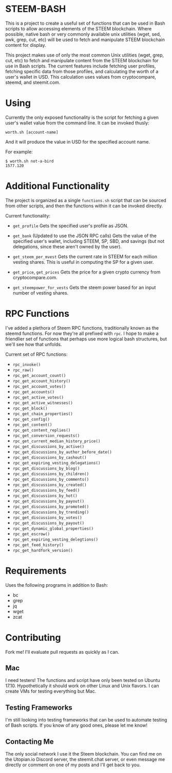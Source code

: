 # STEEM-BASH

This is a project to create a useful set of functions that can be used in Bash
scripts to allow accessing elements of the STEEM blockchain.  Where possible,
native bash or very commonly available unix utilities (wget, sed, awk, grep, cut,
etc) will be used to fetch and manipulate STEEM blockchain content for display.

This project makes use of only the most common Unix utilities (wget, grep, cut,
etc) to fetch and manipulate content from the STEEM blockchain for use in Bash
scripts.  The current features include fetching user profiles, fetching
specific data from those profiles, and calculating the worth of a user's wallet
in USD.  This calculation uses values from cryptocompare, steemd, and
steemit.com.

# Using

Currently the only exposed functionality is the script for fetching a given
user's wallet value from the command line.  It can be invoked thusly:

    worth.sh [account-name]

And it will produce the value in USD for the specified account name.

For example:

    $ worth.sh not-a-bird
    1577.120

# Additional Functionality

The project is organized as a single `functions.sh` script that can be sourced
from other scripts, and then the functions within it can be invoked directly.

Current functionality:

 * `get_profile`
Gets the specified user's profile as JSON.

 * `get_bank` (Updated to use the JSON RPC calls)
Gets the value of the specified user's wallet, including STEEM, SP, SBD, and
savings (but not delegations, since these aren't owned by the user).

 * `get_steem_per_mvest`
Gets the current rate in STEEM for each million vesting shares.  This is useful
in computing the SP for a given user.

 * `get_price`, `get_prices`
Gets the price for a given crypto currency from cryptocompare.com.

 * `get_steempower_for_vests`
Gets the steem power based for an input number of vesting shares.

# RPC Functions

I've added a plethora of Steem RPC functions, traditionally known as the steemd
functions.  For now they're all prefixed with `rpc`.  I hope to make a
friendlier set of functions that perhaps use more logical bash structures, but
we'll see how that unfolds.

Current set of RPC functions:

 * `rpc_invoke()`
 * `rpc_raw()`
 * `rpc_get_account_count()`
 * `rpc_get_account_history()`
 * `rpc_get_account_votes()`
 * `rpc_get_accounts()`
 * `rpc_get_active_votes()`
 * `rpc_get_active_witnesses()`
 * `rpc_get_block()`
 * `rpc_get_chain_properties()`
 * `rpc_get_config()`
 * `rpc_get_content()`
 * `rpc_get_content_replies()`
 * `rpc_get_conversion_requests()`
 * `rpc_get_current_median_history_price()`
 * `rpc_get_discussions_by_active()`
 * `rpc_get_discussions_by_author_before_date()`
 * `rpc_get_discussions_by_cashout()`
 * `rpc_get_expiring_vesting_delegations()`
 * `rpc_get_discussions_by_blog()`
 * `rpc_get_discussions_by_children()`
 * `rpc_get_discussions_by_comments()`
 * `rpc_get_discussions_by_created()`
 * `rpc_get_discussions_by_feed()`
 * `rpc_get_discussions_by_hot()`
 * `rpc_get_discussions_by_payout()`
 * `rpc_get_discussions_by_promoted()`
 * `rpc_get_discussions_by_trending()`
 * `rpc_get_discussions_by_votes()`
 * `rpc_get_discussions_by_payout()`
 * `rpc_get_dynamic_global_properties()`
 * `rpc_get_escrow()`
 * `rpc_get_expiring_vesting_delegtions()`
 * `rpc_get_feed_history()`
 * `rpc_get_hardfork_version()`

# Requirements

Uses the following programs in addition to Bash:

* bc
* grep
* jq
* wget
* zcat

# Contributing
Fork me!  I'll evaluate pull requests as quickly as I can.

## Mac
I need testers!  The functions and script have only been tested on Ubuntu
17.10.  Hypothetically it should work on other Linux and Unix flavors.  I can
create VMs for testing everything but Mac.

## Testing Frameworks

I'm still looking into testing frameworks that can be used to automate testing
of Bash scripts.  If you know of any good ones, please let me know!

## Contacting Me

The only social network I use it the Steem blockchain.  You can find me on the
Utopian.io Discord server, the steemit.chat server, or even message me directly
or comment on one of my posts and I'll get back to you.

